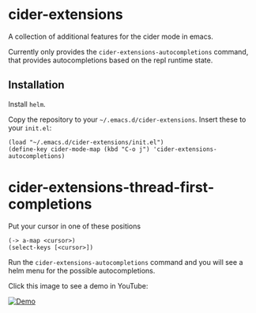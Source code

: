 # cider-extensions

A collection of additional features for the cider mode in emacs.

Currently only provides the `cider-extensions-autocompletions`
command, that provides autocompletions based on the repl runtime
state.

## Installation

Install `helm`.

Copy the repository to your `~/.emacs.d/cider-extensions`. Insert these to your `init.el`:

```
(load "~/.emacs.d/cider-extensions/init.el")
(define-key cider-mode-map (kbd "C-o j") 'cider-extensions-autocompletions)
```

# cider-extensions-thread-first-completions

Put your cursor in one of these positions

```
(-> a-map <cursor>)
(select-keys [<cursor>])
```

Run the `cider-extensions-autocompletions` command and you will see a
helm menu for the possible autocompletions.

Click this image to see a demo in YouTube:

[![Demo](https://img.youtube.com/vi/OQvpqp8W5gk/hqdefault.jpg)](https://www.youtube.com/embed/OQvpqp8W5gk)

